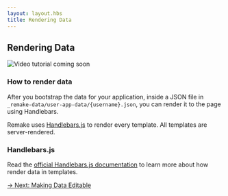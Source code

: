 ```yaml
---
layout: layout.hbs
title: Rendering Data
---
```


## Rendering Data

<img src="/static/images/video-coming-soon.png" alt="Video tutorial coming soon">

### How to render data

After you bootstrap the data for your application, inside a JSON file in `_remake-data/user-app-data/{username}.json`, you can render it to the page using Handlebars.

Remake uses [Handlebars.js](https://handlebarsjs.com/) to render every template. All templates are server-rendered.

### Handlebars.js

Read the [official Handlebars.js documentation](https://handlebarsjs.com/) to learn more about how render data in templates.

<div class="spacer--8"></div>

<a class="slanted-link" href="/making-data-editable/"><span>&rarr; Next: Making Data Editable</span></a>

